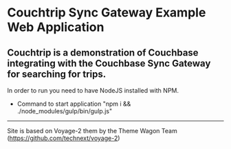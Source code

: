 # Couchtrip Sync Gateway Example Web Application

## Couchtrip is a demonstration of Couchbase integrating with the Couchbase Sync Gateway for searching for trips.

In order to run you need to have NodeJS installed with NPM. 
- Command to start application "npm i && ./node_modules/gulp/bin/gulp.js"

---
Site is based on Voyage-2 them by the Theme Wagon Team (https://github.com/technext/voyage-2)